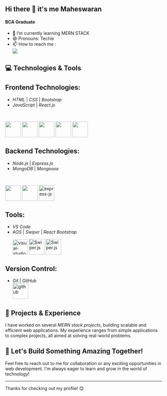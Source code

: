 ## Hi there 👋 it's me Maheswaran

#### BCA Graduate 
- 🌱 I’m currently learning MERN STACK
- 😄 Pronouns: Techie
- 📫 How to reach me :
<br/>[<img src="https://img.shields.io/badge/LinkedIn-0077B5?style=for-the-badge&logo=linkedin&logoColor=white" />](https://www.linkedin.com/in/maheswaran-s4074/)

## 💻 Technologies & Tools

## Frontend Technologies:
- *HTML* | *CSS* | *Bootstrap*  
- *JavaScript* | *React.js*
</br>
<p>
  <img height="50" width="50" src="https://img.icons8.com/color/48/000000/html-5.png" />
  <img height="50" width="50" src="https://img.icons8.com/color/48/000000/css3.png" />
  <img height="50" width="50" src="https://img.icons8.com/color/48/000000/bootstrap.png" />
  <img height="50" width="50" src="https://img.icons8.com/color/48/000000/javascript.png" />
  <img height="50" width="50" src="https://img.icons8.com/color/48/000000/react-native.png" />
</p>



## Backend Technologies:
- *Node.js* | *Express.js*  
- *MongoDB* | *Mongoose*
</br>
<p>
<img height="50" width="50" src="https://img.icons8.com/color/48/000000/mongodb.png"/> <img height="50" width="50" src="https://img.icons8.com/color/48/000000/nodejs.png"/> <img width="50" height="50" src="https://img.icons8.com/nolan/50/express-js.png" alt="express-js"/>
</p>

## Tools:
- *VS Code* 
- *AOS* | *Swiper* | *React Bootstrap*
  </br>
  <p>
    <img width="48" height="48" src="https://img.icons8.com/color/48/visual-studio-code-2019.png" alt="visual-studio-code-2019"/>
   <img src="https://swiperjs.com/images/shared/swiper-logo.png" alt="Swiper.js" height="50" />
   <img src="https://swiperjs.com/images/shared/swiper-logo.png" alt="Swiper.js" height="50" />
  </p>

## Version Control:
- *Git* | *GitHub*
  </br>
  <img width="50" height="50" src="https://img.icons8.com/ios/50/github.png" alt="github"/>

## 🌟 Projects & Experience
I have worked on several *MERN stack projects*, building scalable and efficient web applications. My experience ranges from simple applications to complex projects, all aimed at solving real-world problems.

## 🚀 Let's Build Something Amazing Together!
Feel free to reach out to me for collaboration or any exciting opportunities in web development. I'm always eager to learn and grow in the world of technology!

---

Thanks for checking out my profile! 😊
<!--
**Maheswaran40/Maheswaran40** is a ✨ _special_ ✨ repository because its `README.md` (this file) appears on your GitHub profile.

Here are some ideas to get you started:

- 🔭 I’m currently working on ...
- 👯 I’m looking to collaborate on ...
- 🤔 I’m looking for help with ...
- 💬 Ask me about ...
- 📫 How to reach me: ...
- ⚡ Fun fact: ...
-->

